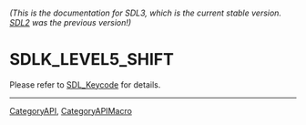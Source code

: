 ###### (This is the documentation for SDL3, which is the current stable version. [SDL2](https://wiki.libsdl.org/SDL2/) was the previous version!)
# SDLK_LEVEL5_SHIFT

Please refer to [SDL_Keycode](SDL_Keycode) for details.

----
[CategoryAPI](CategoryAPI), [CategoryAPIMacro](CategoryAPIMacro)


